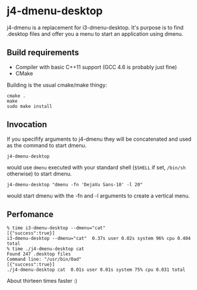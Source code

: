 # j4-dmenu-desktop

j4-dmenu is a replacement for i3-dmenu-desktop. It's purpose is to find .desktop files
and offer you a menu to start an application using dmenu.

## Build requirements

* Compiler with basic C++11 support (GCC 4.6 is probably just fine)
* CMake

Building is the usual cmake/make thingy:

    cmake .
    make
    sudo make install

## Invocation

If you specifify arguments to j4-dmenu they will be concatenated and used as the
command to start dmenu.

    j4-dmenu-desktop

would use `dmenu` executed with your standard shell (`$SHELL` if set, `/bin/sh` otherwise)
to start dmenu.

    j4-dmenu-desktop "dmenu -fn 'DejaVu Sans-10' -l 20"

would start dmenu with the -fn and -l arguments to create a vertical menu.

## Perfomance

    % time i3-dmenu-desktop --dmenu="cat"
    [{"success":true}]
    i3-dmenu-desktop --dmenu="cat"  0.37s user 0.02s system 96% cpu 0.404 total
    % time ./j4-dmenu-desktop cat
    Found 247 .desktop files
    Command line: "/usr/bin/0ad"
    [{"success":true}]
    ./j4-dmenu-desktop cat  0.01s user 0.01s system 75% cpu 0.031 total

About thirteen times faster :)
